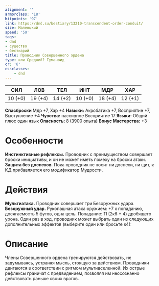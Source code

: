 ```yaml
---
alignment: ''
armorclass: '18'
hitpoints: '97'
link: https://dnd.su/bestiary/13210-transcendent-order-conduit/
size: Маленький
speed: '50'
tags:
- dnd
- существо
- бестиарий
title: Проводник Совершенного ордена
type: или Средний? Гуманоид
cr: '8'
cssclasses:
    - dnd
---
```



| СИЛ | ЛОВ | ТЕЛ | ИНТ | МДР | ХАР |
|---|---|---|---|---|---|
| 10 (+0) | 19 (+4) | 14 (+2) | 10 (+0) | 18 (+4) | 12 (+1) |
**Спасброски** Мдр +7, Хар +4
**Навыки:** Акробатика +7, Восприятие +7, Выступление +4
**Чувства:** пассивное Восприятие 17
**Языки:** Общий плюс один язык
**Опасность:** 8 (3900 опыта)
**Бонус Мастерства:** +3


# Особенности
**Инстинктивные рефлексы.** Проводник с преимуществом совершает броски инициативы, и он не может иметь помеху на броски атаки.
**Защита без доспехов.** Пока проводник не носит ни доспехи, ни щит, к КД прибавляется его модификатор Мудрости.


# Действия
**Мультиатака.** Проводник совершает три Безоружных удара.
**Безоружный удар.** Рукопашная атака оружием: +7 к попаданию, досягаемость 5 футов, одна цель. Попадание: 11 (2к6 + 4) дробящего урона. Один раз в ход, проводник может выбрать один из следующих дополнительных эффектов (выберите один или бросьте к4):


# Описание
Члены Совершенного ордена тренируются действовать, не задумываясь, устраняя мысль, стоящую за действием. Проводники двигаются в соответствии с ритмом мультивселенной. Их острые рефлексы граничат с предвидением, позволяя им неосознанно действовать раньше своих врагов.